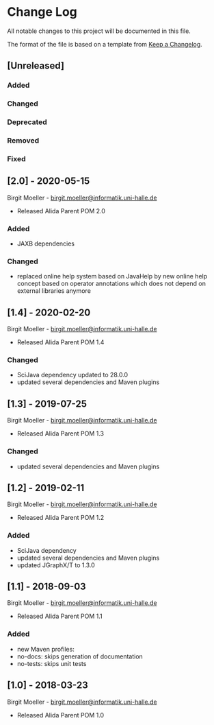 # Change Log
All notable changes to this project will be documented in this file.

The format of the file is based on a template from [Keep a Changelog](http://keepachangelog.com/).

## [Unreleased]
### Added

### Changed

### Deprecated

### Removed

### Fixed

## [2.0] - 2020-05-15
Birgit Moeller - <birgit.moeller@informatik.uni-halle.de>
- Released Alida Parent POM 2.0

### Added
- JAXB dependencies

### Changed
- replaced online help system based on JavaHelp by new online help concept based on operator annotations which does not depend on external libraries anymore

## [1.4] - 2020-02-20
Birgit Moeller - <birgit.moeller@informatik.uni-halle.de>
- Released Alida Parent POM 1.4

### Changed
- SciJava dependency updated to 28.0.0
- updated several dependencies and Maven plugins

## [1.3] - 2019-07-25
Birgit Moeller - <birgit.moeller@informatik.uni-halle.de>
- Released Alida Parent POM 1.3

### Changed
- updated several dependencies and Maven plugins

## [1.2] - 2019-02-11
Birgit Moeller - <birgit.moeller@informatik.uni-halle.de>
- Released Alida Parent POM 1.2

### Added
- SciJava dependency
- updated several dependencies and Maven plugins
- updated JGraphX/T to 1.3.0

## [1.1] - 2018-09-03
Birgit Moeller - <birgit.moeller@informatik.uni-halle.de>
- Released Alida Parent POM 1.1

### Added
- new Maven profiles:
 - no-docs: skips generation of documentation
 - no-tests: skips unit tests

## [1.0] - 2018-03-23
Birgit Moeller - <birgit.moeller@informatik.uni-halle.de>
- Released Alida Parent POM 1.0

